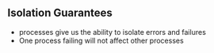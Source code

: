 ## Isolation Guarantees

* processes give us the ability to isolate errors and failures
* One process failing will not affect other processes
